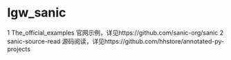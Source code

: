 # lgw_sanic
1 The_official_examples 官网示例，详见https://github.com/sanic-org/sanic
2 sanic-source-read 源码阅读，详见https://github.com/hhstore/annotated-py-projects
